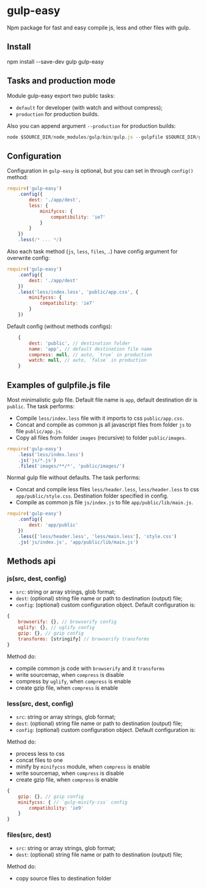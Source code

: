 # gulp-easy

Npm package for fast and easy compile js, less and other files with gulp.

## Install

npm install --save-dev gulp gulp-easy

## Tasks and production mode

Module gulp-easy export two public tasks:
* `default` for developer (with watch and without compress);
* `production` for production builds.

Also you can append argument `--production` for production builds:

```js
node $SOURCE_DIR/node_modules/gulp/bin/gulp.js --gulpfile $SOURCE_DIR/gulpfile.js --production
```

## Configuration

Configuration in `gulp-easy` is optional, but you can set in through `config()` method:

```js
require('gulp-easy')
    .config({
        dest: './app/dest',
        less: {
            minifycss: {
                compatibility: 'ie7'
            }
        }
    })
    .less(/* ... */)
```

Also each task method (`js`, `less`, `files`, ..) have config argument for overwrite config:

```js
require('gulp-easy')
    .config({
        dest: './app/dest'
    })
    .less('less/index.less', 'public/app.css', {
        minifycss: {
            compatibility: 'ie7'
        }
    })
```

Default config (without methods configs):

```js
    {
        dest: 'public', // destination folder
        name: 'app', // default destination file name
        compress: null, // auto, `true` in production
        watch: null, // auto, `false` in production
    }
```

## Examples of gulpfile.js file

Most minimalistic gulp file. Default file name is `app`, default destination dir is `public`.
The task performs:
- Compile `less/index.less` file with it imports to css `public/app.css`.
- Concat and compile as common js all javascript files from folder `js` to file `public/app.js`.
- Copy all files from folder `images` (recursive) to folder `public/images`.

```js
require('gulp-easy')
    .less('less/index.less')
    .js('js/*.js')
    .files('images/**/*', 'public/images/')
```

Normal gulp file without defaults.
The task performs:
- Concat and compile less files `less/header.less`, `less/header.less` to css `app/public/style.css`. Destination folder specified in config.
- Compile as common js file `js/index.js` to file `app/public/lib/main.js`.

```js
require('gulp-easy')
    .config({
        dest: 'app/public'
    })
    .less(['less/header.less', 'less/main.less'], 'style.css')
    .js('js/index.js', 'app/public/lib/main.js')
```

## Methods api

### js(src, dest, config)

- `src`: string or array strings, glob format;
- `dest`: (optional) string file name or path to destination (output) file;
- `config`: (optional) custom configuration object. Default configuration is:

```js
{
    browserify: {}, // browserify config
    uglify: {}, // uglify config
    gzip: {}, // gzip config
    transforms: [stringify] // browserify transforms
}
```

Method do:
- compile common js code with `browserify` and it `transforms`
- write sourcemap, when `compress` is disable
- compress by `uglify`, when `compress` is enable
- create gzip file, when `compress` is enable

### less(src, dest, config)

- `src`: string or array strings, glob format;
- `dest`: (optional) string file name or path to destination (output) file;
- `config`: (optional) custom configuration object. Default configuration is:

Method do:
- process less to css
- concat files to one
- minify by `minifycss` module, when `compress` is enable
- write sourcemap, when `compress` is disable
- create gzip file, when `compress` is enable

```js
{
    gzip: {}, // gzip config
    minifycss: { // `gulp-minify-css` config
        compatibility: 'ie9'
    }
}
```

### files(src, dest)

- `src`: string or array strings, glob format;
- `dest`: (optional) string file name or path to destination (output) file;

Method do:
- copy source files to destination folder
